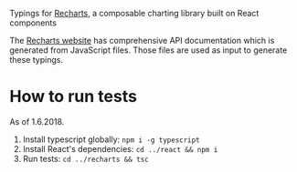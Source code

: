 Typings for [Recharts](http://recharts.org/), a composable charting library built on React components

The [Recharts website](https://github.com/recharts/recharts.org) has comprehensive API documentation which is generated from JavaScript files.
Those files are used as input to generate these typings.

# How to run tests

As of 1.6.2018.

1) Install typescript globally: `npm i -g typescript`
2) Install React's dependencies: `cd ../react && npm i`
3) Run tests: `cd ../recharts && tsc`
